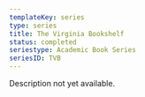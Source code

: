 ```yaml
---
templateKey: series
type: series
title: The Virginia Bookshelf
status: completed
seriestype: Academic Book Series
seriesID: TVB
---
```

Description not yet available. 
